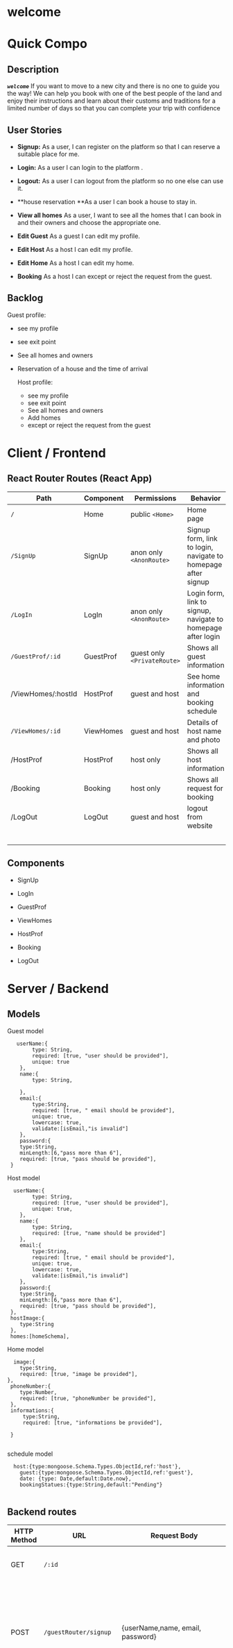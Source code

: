 # welcome

# Quick Compo

## Description

***`welcome`*** If you want to move to a new city and there is no one to guide you the way! We can help you book with one of the best people of the land and enjoy their instructions and learn about their customs and traditions for a limited number of days so that you can complete your trip with confidence



## User Stories

- **Signup:** As a user, I can register on the platform so that I can reserve a suitable place for me.

- **Login:** As a user I can login to the platform .

- **Logout:** As a user I can logout from the platform so no one else can use it.

- **house reservation **As a user I can book a house to stay in.

- **View all homes** As a user, I want to see all the homes that I can book in and their owners and choose the appropriate one.

- **Edit Guest** As a guest I can edit my profile.

- **Edit Host** As a host I can edit my profile.

- **Edit Home** As a host I can edit my home.

- **Booking** As a host I can except or reject the request from the guest.

  

  

  

## Backlog

Guest profile:

- see my profile

- see exit point

- See all homes and owners

- Reservation of a house and the time of arrival

  

  Host profile:

  - see my profile
  - see exit point
  - See all homes and owners
  - Add homes
  - except or reject the request from the guest

# Client / Frontend

## React Router Routes (React App)

| Path               | Component | Permissions                 | Behavior                                                     |
| ------------------ | --------- | --------------------------- | ------------------------------------------------------------ |
| `/`                | Home      | public `<Home>`             | Home page                                                    |
| `/SignUp`          | SignUp    | anon only `<AnonRoute>`     | Signup form, link to login, navigate to homepage after signup |
| `/LogIn`           | LogIn     | anon only `<AnonRoute>`     | Login form, link to signup, navigate to homepage after login |
| `/GuestProf/:id`   | GuestProf | guest only `<PrivateRoute>` | Shows all guest information                                  |
| /ViewHomes/:hostId | HostProf  | guest and host              | See home information and booking schedule                    |
| `/ViewHomes/:id`   | ViewHomes | guest and host              | Details of host name and photo                               |
| /HostProf          | HostProf  | host only                   | Shows all host information                                   |
| /Booking           | Booking   | host only                   | Shows all request for booking                                |
| /LogOut            | LogOut    | guest and host              | logout from website                                          |
|                    |           |                             |                                                              |
|                    |           |                             |                                                              |
|                    |           |                             |                                                              |
|                    |           |                             |                                                              |
|                    |           |                             |                                                              |

## Components

- SignUp

- LogIn

- GuestProf

- ViewHomes

- HostProf

- Booking

- LogOut

  



# Server / Backend

## Models

Guest model

```
   userName:{ 
        type: String,
        required: [true, "user should be provided"],
        unique: true
    }, 
    name:{
        type: String,
       
    },
    email:{
        type:String,
        required: [true, " email should be provided"],
        unique: true,
        lowercase: true,
        validate:[isEmail,"is invalid"]
    },
    password:{
    type:String,
    minLength:[6,"pass more than 6"],
    required: [true, "pass should be provided"],
 }
```

Host model

```
  userName:{ 
        type: String,
        required: [true, "user should be provided"],
        unique: true,
    }, 
    name:{
        type: String,
        required: [true, "name should be provided"]
    },
    email:{
        type:String,
        required: [true, " email should be provided"],
        unique: true,
        lowercase: true,
        validate:[isEmail,"is invalid"]
    },
    password:{
    type:String,
    minLength:[6,"pass more than 6"],
    required: [true, "pass should be provided"],
 },
 hostImage:{
    type:String
 },
 homes:[homeSchema],
```

Home model

```
  image:{
    type:String,
    required: [true, "image be provided"],
}, 
 phoneNumber:{
    type:Number,
    required: [true, "phoneNumber be provided"],
 },
 informations:{
     type:String,
     required: [true, "informations be provided"],

 }
 
```

schedule model

```
  host:{type:mongoose.Schema.Types.ObjectId,ref:'host'}, 
    guest:{type:mongoose.Schema.Types.ObjectId,ref:'guest'}, 
    date: {type: Date,default:Date.now},
    bookingStatues:{type:String,default:"Pending"}
 
```



## Backend routes

| HTTP Method | URL                   | Request Body                     | Success status | Error Status | Description                                                  |
| ----------- | --------------------- | -------------------------------- | -------------- | ------------ | ------------------------------------------------------------ |
| GET         | `/:id`                |                                  | 200            | 404          | Check if user is logged in and return profile page           |
| POST        | `/guestRouter/signup` | {userName,name, email, password} | 201            | 404          | Checks if fields not empty (422) and user not exists (409), then create user with encrypted password, and store user in session |
| POST        | `/guestRouter/login`  | {email, password}                | 200            | 401          | Checks if fields not empty (422), if user exists (404), and if password matches (404), then stores user in session |
| POST        | `/guestRouter/logout` | (empty)                          | 204            | 400          | Logs out the user                                            |
| POST        | /guestRouter/booking  | {hostId,guestId,date}            |                |              | To book appointments                                         |
| POST        | /addHome/:id          | {imag,phonNumber,information}    |                |              | So that the host can add information about his اخةث          |
| PUT         | updateHomes           |                                  |                |              | Used to get one exit point document by id                    |
| PUT         | /updateProdile/:id    |                                  |                |              | update host profile                                          |
| PATCH       | /axceptedBokking      |                                  |                |              | chnge request:Axcept                                         |
| PUT         | /rejectedBooking      |                                  |                |              | chnge request:Reject                                         |

## Links

### Trello/Kanban

[Link to your trello board](https://trello.com/b/OwoA2mWv/welcome) or picture of your physical board

### Git

The url to your repository and to your deployed project

[Client repository Link](https://github.com/Mdwebs1/finalProject/tree/main/FrontEnd)

[Server repository Link](https://github.com/Mdwebs1/finalProject/tree/main/BackEnd)

https://github.com/Mdwebs1/finalProject

### Slides

The url to your presentation slides

[Slides Link](http://slides.com/)

Wireframe

The url to your presentation slides

[Figma Link](http://www.figma.com/file/GNvDVBD1NPTydU2PJy4DDM/dataBASE?node-id=0%3A88)

https://ibb.co/zHzCg4W
